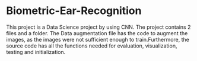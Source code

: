 # Biometric-Ear-Recognition

This project is a Data Science project by using CNN. The project contains 2 files and a folder. 
The Data augmentation file has the code to augment the images, as the images were not sufficient enough to train.Furthermore, the source code has all the functions needed for evaluation, visualization, testing and initialization.
